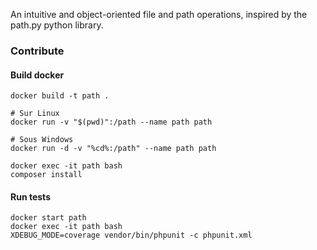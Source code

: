 
An intuitive and object-oriented file and path operations, inspired by the path.py python library.

### Contribute 

#### Build docker

    docker build -t path .

    # Sur Linux
    docker run -v "$(pwd)":/path --name path path

    # Sous Windows
    docker run -d -v "%cd%:/path" --name path path

    docker exec -it path bash
    composer install

#### Run tests

    docker start path
    docker exec -it path bash
    XDEBUG_MODE=coverage vendor/bin/phpunit -c phpunit.xml